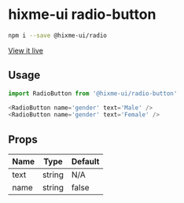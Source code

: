 # hixme-ui radio-button

```bash
npm i --save @hixme-ui/radio
```
[View it live](https://hixme.github.io/hixme-ui/radio-button)

## Usage

```javascript
import RadioButton from '@hixme-ui/radio-button'

<RadioButton name='gender' text='Male' />
<RadioButton name='gender' text='Female' />
```

## Props

| Name            | Type        | Default        |
| --------------- | ----------- | -------------- |
| text            | string      | N/A            |
| name            | string      | false          |



